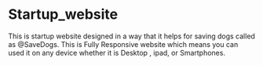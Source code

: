 # Startup_website
This is startup website designed in a way that it helps for saving dogs called as @SaveDogs.
This is Fully Responsive website which means you can used it on any device whether it is Desktop , ipad, or Smartphones.
